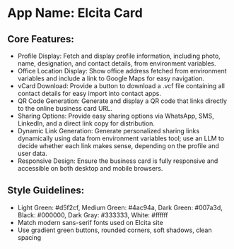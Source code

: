 # **App Name**: Elcita Card

## Core Features:

- Profile Display: Fetch and display profile information, including photo, name, designation, and contact details, from environment variables.
- Office Location Display: Show office address fetched from environment variables and include a link to Google Maps for easy navigation.
- vCard Download: Provide a button to download a .vcf file containing all contact details for easy import into contact apps.
- QR Code Generation: Generate and display a QR code that links directly to the online business card URL.
- Sharing Options: Provide easy sharing options via WhatsApp, SMS, LinkedIn, and a direct link copy for distribution.
- Dynamic Link Generation: Generate personalized sharing links dynamically using data from environment variables tool; use an LLM to decide whether each link makes sense, depending on the profile and user data.
- Responsive Design: Ensure the business card is fully responsive and accessible on both desktop and mobile browsers.

## Style Guidelines:

- Light Green: #d5f2cf, Medium Green: #4ac94a, Dark Green: #007a3d, Black: #000000, Dark Gray: #333333, White: #ffffff
- Match modern sans-serif fonts used on Elcita site
- Use gradient green buttons, rounded corners, soft shadows, clean spacing